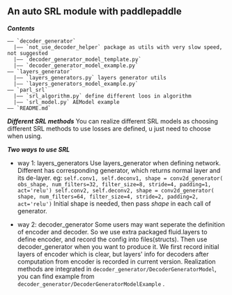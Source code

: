 ## An auto SRL module with paddlepaddle

***Contents***

    —— `decoder_generator`
      |—— `not_use_decoder_helper` package as utils with very slow speed, not suggested
      |—— `decoder_generator_model_template.py` 
      |—— `decoder_generator_model_example.py`
    —— `layers_generator`
      |—— `layers_generators.py` layers generator utils
      |—— `layers_generators_model_example.py`
    —— `parl_srl`
      |—— `srl_algorithm.py` define different loos in algorithm
      |—— `srl_model.py` AEModel example
    —— `README.md`
    
    
***Different SRL methods***
    You can realize different SRL models as choosing different SRL methods to use
    losses are defined, u just need to choose when using.

***Two ways to use SRL***

* way 1: layers_generators 
    Use layers_generator when defining network.
    Different has corresponding generator, which returns normal layer and its de-layer.
    eg:
        ```
        self.conv1, self.deconv1, shape = conv2d_generator(
            obs_shape, num_filters=32, filter_size=8, stride=4, padding=1, act='relu')
        self.conv2, self.deconv2, shape = conv2d_generator(
            shape, num_filters=64, filter_size=4, stride=2, padding=2, act='relu')
        ```
    Initial shape is needed, then pass *shape* in each call of generator.
    
 * way 2: decoder_generator
    Some users may want seperate the definition of encoder and decoder. So we use extra
    packaged fluid.layers to define encoder, and record the config into files(structs).
    Then use decoder_generator when you want to produce it. We first record initial
    layers of encoder which is clear, but layers' info for decoders after computation 
    from encoder is recorded in current version.
    Realization methods are integrated in `decoder_generator/DecoderGeneratorModel`, you
    can find example from `decoder_generator/DecoderGeneratorModelExample` .
